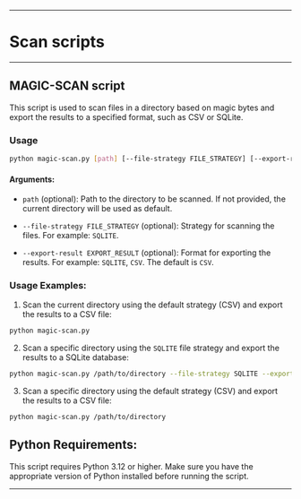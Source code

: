 
---

# Scan scripts


---

## MAGIC-SCAN script
This script is used to scan files in a directory based on magic bytes and export the results to a specified format, such as CSV or SQLite.

### Usage

```bash
python magic-scan.py [path] [--file-strategy FILE_STRATEGY] [--export-result EXPORT_RESULT]
```

#### Arguments:

- `path` (optional): Path to the directory to be scanned. If not provided, the current directory will be used as default.

- `--file-strategy FILE_STRATEGY` (optional): Strategy for scanning the files. For example: `SQLITE`.

- `--export-result EXPORT_RESULT` (optional): Format for exporting the results. For example: `SQLITE`, `CSV`. The default is `CSV`.

### Usage Examples:

1. Scan the current directory using the default strategy (CSV) and export the results to a CSV file:

```bash
python magic-scan.py
```

2. Scan a specific directory using the `SQLITE` file strategy and export the results to a SQLite database:

```bash
python magic-scan.py /path/to/directory --file-strategy SQLITE --export-result SQLITE
```

3. Scan a specific directory using the default strategy (CSV) and export the results to a CSV file:

```bash
python magic-scan.py /path/to/directory
```

## Python Requirements:

This script requires Python 3.12 or higher. Make sure you have the appropriate version of Python installed before running the script.

---
